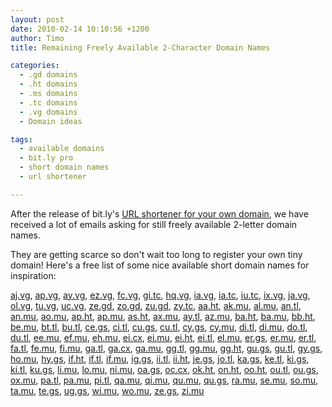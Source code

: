 ```yaml
---
layout: post
date: 2010-02-14 10:10:56 +1200
author: Timo
title: Remaining Freely Available 2-Character Domain Names

categories:
  - .gd domains
  - .ht domains
  - .ms domains
  - .tc domains
  - .vg domains
  - Domain ideas

tags:
  - available domains
  - bit.ly pro
  - short domain names
  - url shortener

---
```


After the release of bit.ly's [URL shortener for your own domain](https://iwantmyname.com/services/url-shortener/bit.ly-pro-custom-domain-short-url-forwarding-service), we have received a lot of emails asking for still freely available 2-letter domain names.

They are getting scarce so don't wait too long to register your own tiny domain! Here's a free list of some nice available short domain names for inspiration:

[aj.vg](https://iwantmyname.com/search/?domain=aj.vg), 
[ap.vg](https://iwantmyname.com/search/?domain=ap.vg), 
[ay.vg](https://iwantmyname.com/search/?domain=ay.vg), 
[ez.vg](https://iwantmyname.com/search/?domain=ez.vg), 
[fc.vg](https://iwantmyname.com/search/?domain=fc.vg), 
[gi.tc](https://iwantmyname.com/search/?domain=gi.tc), 
[hq.vg](https://iwantmyname.com/search/?domain=hq.vg), 
[ia.vg](https://iwantmyname.com/search/?domain=ia.vg), 
[ia.tc](https://iwantmyname.com/search/?domain=ia.tc), 
[iu.tc](https://iwantmyname.com/search/?domain=iu.tc), 
[ix.vg](https://iwantmyname.com/search/?domain=ix.vg), 
[ja.vg](https://iwantmyname.com/search/?domain=ja.vg), 
[ol.vg](https://iwantmyname.com/search/?domain=ol.vg), 
[tu.vg](https://iwantmyname.com/search/?domain=tu.vg), 
[uc.vg](https://iwantmyname.com/search/?domain=uc.vg), 
[ze.gd](https://iwantmyname.com/search/?domain=ze.gd), 
[zo.gd](https://iwantmyname.com/search/?domain=zo.gd), 
[zu.gd](https://iwantmyname.com/search/?domain=zu.gd), 
[zy.tc](https://iwantmyname.com/search/?domain=zy.tc), 
[aa.ht](https://iwantmyname.com/search/?domain=aa.ht), 
[ak.mu](https://iwantmyname.com/search/?domain=ak.mu), 
[al.mu](https://iwantmyname.com/search/?domain=al.mu), 
[an.tl](https://iwantmyname.com/search/?domain=an.tl), 
[an.mu](https://iwantmyname.com/search/?domain=an.mu), 
[ao.mu](https://iwantmyname.com/search/?domain=ao.mu), 
[ap.ht](https://iwantmyname.com/search/?domain=ap.ht), 
[ap.mu](https://iwantmyname.com/search/?domain=ap.mu), 
[as.ht](https://iwantmyname.com/search/?domain=as.ht), 
[ax.mu](https://iwantmyname.com/search/?domain=ax.mu), 
[ay.tl](https://iwantmyname.com/search/?domain=ay.tl), 
[az.mu](https://iwantmyname.com/search/?domain=az.mu), 
[ba.ht](https://iwantmyname.com/search/?domain=ba.ht), 
[ba.mu](https://iwantmyname.com/search/?domain=ba.mu), 
[bb.ht](https://iwantmyname.com/search/?domain=bb.ht), 
[be.mu](https://iwantmyname.com/search/?domain=be.mu), 
[bt.tl](https://iwantmyname.com/search/?domain=bt.tl), 
[bu.tl](https://iwantmyname.com/search/?domain=bu.tl), 
[ce.gs](https://iwantmyname.com/search/?domain=ce.gs), 
[ci.tl](https://iwantmyname.com/search/?domain=ci.tl), 
[cu.gs](https://iwantmyname.com/search/?domain=cu.gs), 
[cu.tl](https://iwantmyname.com/search/?domain=cu.tl), 
[cy.gs](https://iwantmyname.com/search/?domain=cy.gs), 
[cy.mu](https://iwantmyname.com/search/?domain=cy.mu), 
[di.tl](https://iwantmyname.com/search/?domain=di.tl), 
[di.mu](https://iwantmyname.com/search/?domain=di.mu), 
[do.tl](https://iwantmyname.com/search/?domain=do.tl), 
[du.tl](https://iwantmyname.com/search/?domain=du.tl), 
[ee.mu](https://iwantmyname.com/search/?domain=ee.mu), 
[ef.mu](https://iwantmyname.com/search/?domain=ef.mu), 
[eh.mu](https://iwantmyname.com/search/?domain=eh.mu), 
[ei.cx](https://iwantmyname.com/search/?domain=ei.cx), 
[ei.mu](https://iwantmyname.com/search/?domain=ei.mu), 
[ei.ht](https://iwantmyname.com/search/?domain=ei.ht), 
[ei.tl](https://iwantmyname.com/search/?domain=ei.tl), 
[el.mu](https://iwantmyname.com/search/?domain=el.mu), 
[er.gs](https://iwantmyname.com/search/?domain=er.gs), 
[er.mu](https://iwantmyname.com/search/?domain=er.mu), 
[er.tl](https://iwantmyname.com/search/?domain=er.tl), 
[fa.tl](https://iwantmyname.com/search/?domain=fa.tl), 
[fe.mu](https://iwantmyname.com/search/?domain=fe.mu), 
[fi.mu](https://iwantmyname.com/search/?domain=fi.mu), 
[ga.tl](https://iwantmyname.com/search/?domain=ga.tl), 
[ga.cx](https://iwantmyname.com/search/?domain=ga.cx), 
[ga.mu](https://iwantmyname.com/search/?domain=ga.mu), 
[gg.tl](https://iwantmyname.com/search/?domain=gg.tl), 
[gg.mu](https://iwantmyname.com/search/?domain=gg.mu), 
[gg.ht](https://iwantmyname.com/search/?domain=gg.ht), 
[gu.gs](https://iwantmyname.com/search/?domain=gu.gs), 
[gu.tl](https://iwantmyname.com/search/?domain=gu.tl), 
[gy.gs](https://iwantmyname.com/search/?domain=gy.gs), 
[ho.mu](https://iwantmyname.com/search/?domain=ho.mu), 
[hy.gs](https://iwantmyname.com/search/?domain=hy.gs), 
[if.ht](https://iwantmyname.com/search/?domain=if.ht), 
[if.tl](https://iwantmyname.com/search/?domain=if.tl), 
[if.mu](https://iwantmyname.com/search/?domain=if.mu), 
[ig.gs](https://iwantmyname.com/search/?domain=ig.gs), 
[ii.tl](https://iwantmyname.com/search/?domain=ii.tl), 
[ii.ht](https://iwantmyname.com/search/?domain=ii.ht), 
[je.gs](https://iwantmyname.com/search/?domain=je.gs), 
[jo.tl](https://iwantmyname.com/search/?domain=jo.tl), 
[ka.gs](https://iwantmyname.com/search/?domain=ka.gs), 
[ke.tl](https://iwantmyname.com/search/?domain=ke.tl), 
[ki.gs](https://iwantmyname.com/search/?domain=ki.gs), 
[ki.tl](https://iwantmyname.com/search/?domain=ki.tl), 
[ku.gs](https://iwantmyname.com/search/?domain=ku.gs), 
[li.mu](https://iwantmyname.com/search/?domain=li.mu), 
[lo.mu](https://iwantmyname.com/search/?domain=lo.mu), 
[ni.mu](https://iwantmyname.com/search/?domain=ni.mu), 
[oa.gs](https://iwantmyname.com/search/?domain=oa.gs), 
[oc.cx](https://iwantmyname.com/search/?domain=oc.cx), 
[ok.ht](https://iwantmyname.com/search/?domain=ok.ht), 
[on.ht](https://iwantmyname.com/search/?domain=on.ht), 
[oo.ht](https://iwantmyname.com/search/?domain=oo.ht), 
[ou.tl](https://iwantmyname.com/search/?domain=ou.tl), 
[ou.gs](https://iwantmyname.com/search/?domain=ou.gs), 
[ox.mu](https://iwantmyname.com/search/?domain=ox.mu), 
[pa.tl](https://iwantmyname.com/search/?domain=pa.tl), 
[pa.mu](https://iwantmyname.com/search/?domain=pa.mu), 
[pi.tl](https://iwantmyname.com/search/?domain=pi.tl), 
[qa.mu](https://iwantmyname.com/search/?domain=qa.mu), 
[qi.mu](https://iwantmyname.com/search/?domain=qi.mu), 
[qu.mu](https://iwantmyname.com/search/?domain=qu.mu), 
[qu.gs](https://iwantmyname.com/search/?domain=qu.gs), 
[ra.mu](https://iwantmyname.com/search/?domain=ra.mu), 
[se.mu](https://iwantmyname.com/search/?domain=se.mu), 
[so.mu](https://iwantmyname.com/search/?domain=so.mu), 
[ta.mu](https://iwantmyname.com/search/?domain=ta.mu), 
[te.gs](https://iwantmyname.com/search/?domain=te.gs), 
[ug.gs](https://iwantmyname.com/search/?domain=ug.gs), 
[wi.mu](https://iwantmyname.com/search/?domain=wi.mu), 
[wo.mu](https://iwantmyname.com/search/?domain=wo.mu), 
[ze.gs](https://iwantmyname.com/search/?domain=ze.gs), 
[zi.mu](https://iwantmyname.com/search/?domain=zi.mu)
